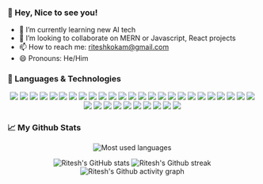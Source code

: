 ### 👋 Hey, Nice to see you!

<!--
**RiteshK-611/riteshk-611** is a ✨ _special_ ✨ repository because its `README.md` (this file) appears on your GitHub profile.

Here are some ideas to get you started:

- 🔭 I’m currently working on ...
-->
- 🌱 I’m currently learning new AI tech
- 👯 I’m looking to collaborate on MERN or Javascript, React projects
- 📫 How to reach me: riteshkokam@gmail.com
- 😄 Pronouns: He/Him
<!-- 
- 🤔 I’m looking for help with ...
- 💬 Ask me about ... 
-->
<!-- - ⚡ Fun fact: -->

### 🚀 Languages & Technologies

<div align="center">
<img src="https://img.shields.io/badge/JavaScript-F7DF1E?style=flat&logo=javascript&logoColor=black" />
<!-- <img src="https://img.shields.io/badge/TypeScript-007ACC?style=flat&logo=typescript&logoColor=white" /> -->
<img src="https://img.shields.io/badge/Python-14354C?style=flat&logo=python&logoColor=white" />
<img src="https://img.shields.io/badge/PHP-777BB4?style=flat&logo=php&logoColor=white" />
<img src="https://img.shields.io/badge/Java-ED8B00?style=flat&logo=java&logoColor=white" />
<img src="https://img.shields.io/badge/C-00599C?style=flat&logo=c&logoColor=white" />
<img src="https://img.shields.io/badge/C%23-239120?style=flat&logo=c-sharp&logoColor=white" />
<img src="https://img.shields.io/badge/C%2B%2B-00599C?style=flat&logo=c%2B%2B&logoColor=white" />
<!-- ### Frontend Development -->
<img src="https://img.shields.io/badge/HTML5-E34F26?style=flat&logo=html5&logoColor=white" />
<img src="https://img.shields.io/badge/CSS3-1572B6?style=flat&logo=css3&logoColor=white" />
<img src="https://img.shields.io/badge/React-20232A?style=flat&logo=react&logoColor=61DAFB" />
<img src="https://img.shields.io/badge/Redux-593D88?style=flat&logo=redux&logoColor=white" />
<img src="https://img.shields.io/badge/Tailwind_CSS-38B2AC?style=flat&logo=tailwind-css&logoColor=white" />
<img src="https://img.shields.io/badge/Material--UI-0081CB?style=flat&logo=material-ui&logoColor=white" />
<img src="https://img.shields.io/badge/Bootstrap-563D7C?style=flat&logo=bootstrap&logoColor=white" />
<!-- ### Backend Development -->
<img src="https://img.shields.io/badge/Node.js-43853D?style=flat&logo=node.js&logoColor=white" />
<img src="https://img.shields.io/badge/Express.js-404D59?style=flat" />
<!-- ### Mobile App Development -->
<img src="https://img.shields.io/badge/React_Native-20232A?style=flat&logo=react&logoColor=61DAFB" />
<!-- ### Database -->
<img src="https://img.shields.io/badge/MongoDB-4EA94B?style=flat&logo=mongodb&logoColor=white" />
<!-- ### Devops -->
<img src="https://img.shields.io/badge/docker-%230db7ed.svg?style=flat&logo=docker&logoColor=white" />
<img src="https://img.shields.io/badge/Jenkins-D24939?style=flat&logo=Jenkins&logoColor=white" />
<img src="https://img.shields.io/badge/kubernetes-%23326ce5.svg?style=flat&logo=kubernetes&logoColor=white" />
<!-- ### Backend as a service -->
<img src="https://img.shields.io/badge/Firebase-039BE5?style=flat&logo=Firebase&logoColor=white" />
<img src="https://img.shields.io/badge/Heroku-430098?style=flat&logo=heroku&logoColor=white" />
<img src="https://img.shields.io/badge/Vercel-000000?style=flat&logo=vercel&logoColor=white" />
<img src="https://img.shields.io/badge/Netlify-00C7B7?style=flat&logo=netlify&logoColor=white" />
<!-- ### Software -->
<img src="https://img.shields.io/badge/Adobe%20Illustrator-FF9A00?style=flat&logo=adobe%20illustrator&logoColor=white" />
<img src="https://img.shields.io/badge/Adobe%20Photoshop-31A8FF?style=flat&logo=Adobe%20Photoshop&logoColor=black" />
<img src="https://img.shields.io/badge/Figma-F24E1E?style=flat&logo=figma&logoColor=white" />
<img src="https://img.shields.io/badge/Canva-%2300C4CC.svg?&style=flat&logo=Canva&logoColor=white" />
<img src="https://img.shields.io/badge/Postman-FF6C37?style=flat&logo=postman&logoColor=white" />
<!-- ### Static Site Generator -->
<img src="https://img.shields.io/badge/Nextjs-ffffff?style=flat&logo=next.js&logoColor=black" />
<!-- ### Game Engine -->
<img src="https://img.shields.io/badge/Unity-100000?style=flat&logo=unity&logoColor=white" />
<!-- ### Automation -->
<img src="https://img.shields.io/badge/IFTTT-000000?style=flat&logo=ifttt&logoColor=white" />
<!-- ### Other -->
<img src="https://img.shields.io/badge/GIT-E44C30?style=flat&logo=git&logoColor=white" />
<img src="https://img.shields.io/badge/Arduino-00979D?style=flat&logo=Arduino&logoColor=white" />
</div>

### 📈 My Github Stats 
<div align="center">

![Most used languages](https://github-readme-stats.vercel.app/api/top-langs/?username=riteshk-611&langs_count=8&theme=react&bg_color=0d1117&layout=compact&hide_border=true)

</div>

<div align=center>

![Ritesh's GitHub stats](https://github-readme-stats.vercel.app/api?username=riteshk-611&show_icons=true&count_private=true&theme=react&bg_color=0d1117&layout=compact&hide_border=true)
![Ritesh's Github streak](https://streak-stats.demolab.com/?user=riteshk-611&theme=react&background=0d1117&layout=compact&hide_border=true)
![Ritesh's Github activity graph](https://github-readme-activity-graph.vercel.app/graph?username=riteshk-611&theme=react-dark&hide_border=true)

</div>
